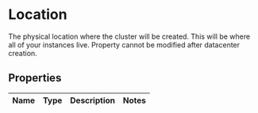 # Location

The physical location where the cluster will be created. This will be where all of your instances live. Property cannot be modified after datacenter creation. 
## Properties
| Name | Type | Description | Notes |
| ------------ | ------------- | ------------- | ------------- |


